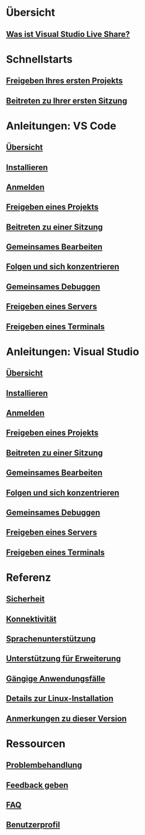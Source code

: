 <!-- markdownlint-disable MD022 MD025 -->
# Übersicht
## [Was ist Visual Studio Live Share?](index.md)
# Schnellstarts
## [Freigeben Ihres ersten Projekts](quickstart/share.md)
## [Beitreten zu Ihrer ersten Sitzung](quickstart/join.md)
# Anleitungen: VS Code
## [Übersicht](use/vscode.md)
## [Installieren](use/vscode.md#installation)
## [Anmelden](use/vscode.md#sign-in)
## [Freigeben eines Projekts](use/vscode.md#share-a-project)
## [Beitreten zu einer Sitzung](use/vscode.md#join-a-collaboration-session)
## [Gemeinsames Bearbeiten](use/vscode.md#co-editing)
## [Folgen und sich konzentrieren](use/vscode.md#following)
## [Gemeinsames Debuggen](use/vscode.md#co-debugging)
## [Freigeben eines Servers](use/vscode.md#share-a-server)
## [Freigeben eines Terminals](use/vscode.md#share-a-terminal)
# Anleitungen: Visual Studio
## [Übersicht](use/vs.md)
## [Installieren](use/vs.md#installation)
## [Anmelden](use/vs.md#sign-in)
## [Freigeben eines Projekts](use/vs.md#share-a-project)
## [Beitreten zu einer Sitzung](use/vs.md#join-a-collaboration-session)
## [Gemeinsames Bearbeiten](use/vs.md#co-editing)
## [Folgen und sich konzentrieren](use/vs.md#following)
## [Gemeinsames Debuggen](use/vs.md#co-debugging)
## [Freigeben eines Servers](use/vs.md#share-a-server)
## [Freigeben eines Terminals](use/vs.md#share-a-terminal)
# Referenz
## [Sicherheit](reference/security.md)
## [Konnektivität](reference/connectivity.md)
## [Sprachenunterstützung](reference/platform-support.md)
## [Unterstützung für Erweiterung](reference/extensions.md)
## [Gängige Anwendungsfälle](reference/use-cases.md)
## [Details zur Linux-Installation](reference/linux.md)
## [Anmerkungen zu dieser Version](https://aka.ms/vsls-releases)
# Ressourcen
## [Problembehandlung](troubleshooting.md)
## [Feedback geben](support.md)
## [FAQ](faq.md)
## [Benutzerprofil](user-profile.md)
